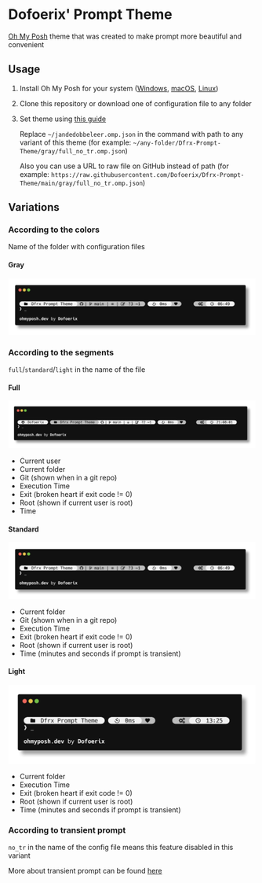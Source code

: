 # Dofoerix' Prompt Theme

[Oh My Posh](https://github.com/JanDeDobbeleer/oh-my-posh) theme that was created to make prompt more beautiful and convenient

## Usage

1. Install Oh My Posh for your system ([Windows](https://ohmyposh.dev/docs/installation/windows), [macOS](https://ohmyposh.dev/docs/installation/macos), [Linux](https://ohmyposh.dev/docs/installation/macos))
2. Clone this repository or download one of configuration file to any folder
3. Set theme using [this guide](https://ohmyposh.dev/docs/installation/customize#config-syntax)

   Replace `~/jandedobbeleer.omp.json` in the command with path to any variant of this theme (for example: `~/any-folder/Dfrx-Prompt-Theme/gray/full_no_tr.omp.json`)

   Also you can use a URL to raw file on GitHub instead of path (for example: `https://raw.githubusercontent.com/Dofoerix/Dfrx-Prompt-Theme/main/gray/full_no_tr.omp.json`)

## Variations

### According to the colors

Name of the folder with configuration files

#### Gray

![gray](./screenshots/gray.png)

### According to the segments

`full`/`standard`/`light` in the name of the file

#### Full

![full](./screenshots/full.png)

- Current user
- Current folder 
- Git (shown when in a git repo)
- Execution Time
- Exit (broken heart if exit code != 0)
- Root (shown if current user is root)
- Time

#### Standard

![standard](./screenshots/standard.png)

- Current folder 
- Git (shown when in a git repo)
- Execution Time
- Exit (broken heart if exit code != 0)
- Root (shown if current user is root)
- Time (minutes and seconds if prompt is transient)

#### Light

![light](./screenshots/light.png)

- Current folder
- Execution Time
- Exit (broken heart if exit code != 0)
- Root (shown if current user is root)
- Time (minutes and seconds if prompt is transient)

### According to transient prompt

`no_tr` in the name of the config file means this feature disabled in this variant

More about transient prompt can be found [here](https://ohmyposh.dev/docs/configuration/transient)
